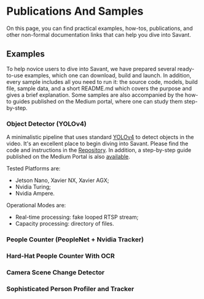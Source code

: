 # Publications And Samples

On this page, you can find practical examples, how-tos, publications, and other non-formal documentation links that can
help you dive into Savant.

## Examples

To help novice users to dive into Savant, we have prepared several ready-to-use examples, which one can download, build
and launch. In addition, every sample includes all you need to run it: the source code, models, build file, sample data,
and a short README.md which covers the purpose and gives a brief explanation. Some samples are also accompanied by the
how-to guides published on the Medium portal, where one can study them step-by-step.

### Object Detector (YOLOv4)

A minimalistic pipeline that uses standard [YOLOv4](https://github.com/pjreddie/darknet) to detect objects in the video.
It's an excellent place to begin diving into Savant.
Please find the code and instructions in the [Repository](#).
In addition, a step-by-step guide published on the Medium Portal is also [available](#).

Tested Platforms are:
- Jetson Nano, Xavier NX, Xavier AGX;
- Nvidia Turing;
- Nvidia Ampere.

Operational Modes are:
- Real-time processing: fake looped RTSP stream;
- Capacity processing: directory of files.

### People Counter (PeopleNet + Nvidia Tracker)

### Hard-Hat People Counter With OCR

### Camera Scene Change Detector

### Sophisticated Person Profiler and Tracker

